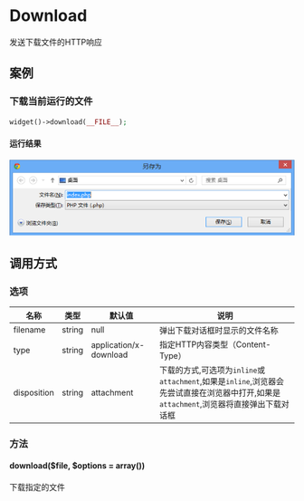 Download
========

发送下载文件的HTTP响应

案例
----

### 下载当前运行的文件
```php
widget()->download(__FILE__);
```
#### 运行结果
![弹出下载对话框](resources/download.png)

调用方式
--------

### 选项

| 名称          | 类型   | 默认值                 | 说明|
|---------------|--------|------------------------|-----------------------------------------------------------------------------------------------------------------------------------------|
| filename      | string | null                   | 弹出下载对话框时显示的文件名称                                                                                                          |
| type          | string | application/x-download | 指定HTTP内容类型（Content-Type）                                                                                                        |
| disposition   | string | attachment             | 下载的方式,可选项为`inline`或`attachment`,如果是`inline`,浏览器会先尝试直接在浏览器中打开,如果是`attachment`,浏览器将直接弹出下载对话框 |
        

### 方法

#### download($file, $options = array())
下载指定的文件
